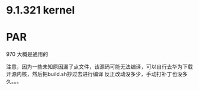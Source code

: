 # 9.1.321 kernel
# PAR
970 大概是通用的

注意，因为一些未知原因漏了点文件，该源码可能无法编译，可以自行去华为下载开源内核，然后把build.sh抄过去进行编译
反正改动没多少，手动打补丁也没多久。。。
